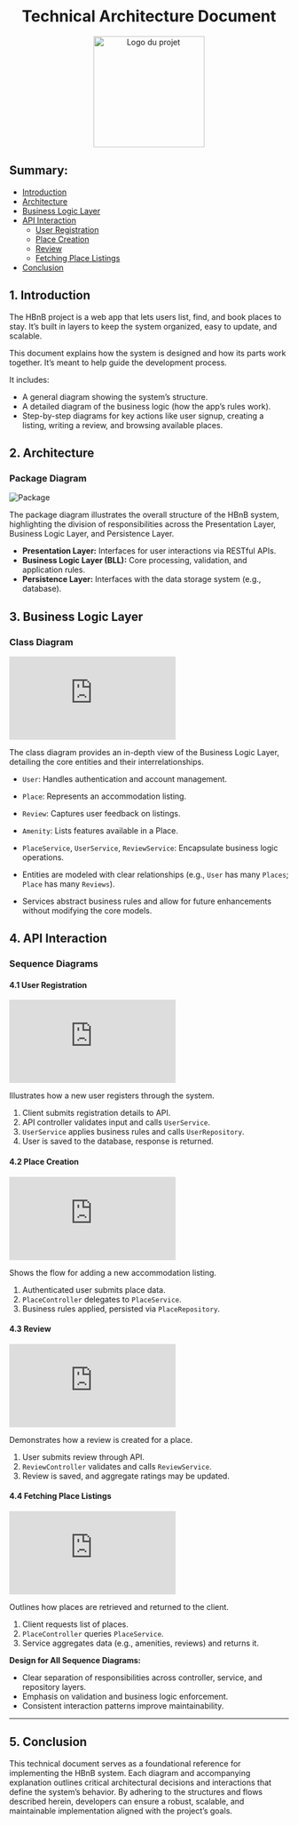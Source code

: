 <h1 align="center">Technical Architecture Document</h1>

<p align="center">
  <img src="https://github.com/lnqbat/holbertonschool-hbnb/blob/main/part1/HBNB.png" alt="Logo du projet" width="200"/>
</p>

## Summary:
- [Introduction](#1-introduction)
- [Architecture](#2-architecture)
- [Business Logic Layer](#3-business-logic-layer)
- [API Interaction](#4-api-interaction)
    - [User Registration](#41-user-registration)
    - [Place Creation](#42-place-creation)
    - [Review](#43-review)
    - [Fetching Place Listings](#44-fetching-place-listings)
- [Conclusion](#5-conclusion)

## 1. Introduction

The HBnB project is a web app that lets users list, find, and book places to stay. It’s built in layers to keep the system organized, easy to update, and scalable.

This document explains how the system is designed and how its parts work together. It’s meant to help guide the development process.

It includes:
- A general diagram showing the system’s structure.
- A detailed diagram of the business logic (how the app’s rules work).
- Step-by-step diagrams for key actions like user signup, creating a listing, writing a review, and browsing available places.

## 2. Architecture

### Package Diagram

![Package](https://github.com/lnqbat/holbertonschool-hbnb/blob/main/part1/HBNB_Package_Diagram.jpg)
  
The package diagram illustrates the overall structure of the HBnB system, highlighting the division of responsibilities across the Presentation Layer, Business Logic Layer, and Persistence Layer.

- **Presentation Layer:** Interfaces for user interactions via RESTful APIs.
- **Business Logic Layer (BLL):** Core processing, validation, and application rules.
- **Persistence Layer:** Interfaces with the data storage system (e.g., database).

## 3. Business Logic Layer

### Class Diagram

![Class](https://github.com/lnqbat/holbertonschool-hbnb/blob/main/part1/Diagram_class.md)

The class diagram provides an in-depth view of the Business Logic Layer, detailing the core entities and their interrelationships.


- `User`: Handles authentication and account management.
- `Place`: Represents an accommodation listing.
- `Review`: Captures user feedback on listings.
- `Amenity`: Lists features available in a Place.
- `PlaceService`, `UserService`, `ReviewService`: Encapsulate business logic operations.


- Entities are modeled with clear relationships (e.g., `User` has many `Places`; `Place` has many `Reviews`).
- Services abstract business rules and allow for future enhancements without modifying the core models.

## 4. API Interaction

### Sequence Diagrams

#### 4.1 User Registration

![User](https://github.com/lnqbat/holbertonschool-hbnb/blob/main/part1/UserRegistration.md)

Illustrates how a new user registers through the system.

1. Client submits registration details to API.
2. API controller validates input and calls `UserService`.
3. `UserService` applies business rules and calls `UserRepository`.
4. User is saved to the database, response is returned.

#### 4.2 Place Creation

![Place](https://github.com/lnqbat/holbertonschool-hbnb/blob/main/part1/%20PlaceCreation.md)

Shows the flow for adding a new accommodation listing.

1. Authenticated user submits place data.
2. `PlaceController` delegates to `PlaceService`.
3. Business rules applied, persisted via `PlaceRepository`.

#### 4.3 Review

![Revew](https://github.com/lnqbat/holbertonschool-hbnb/blob/main/part1/ReviewSubmission.md)

Demonstrates how a review is created for a place.

1. User submits review through API.
2. `ReviewController` validates and calls `ReviewService`.
3. Review is saved, and aggregate ratings may be updated.

#### 4.4 Fetching Place Listings

![Fetching](https://github.com/lnqbat/holbertonschool-hbnb/blob/main/part1/FetchingaListofPlaces.md)

Outlines how places are retrieved and returned to the client.

1. Client requests list of places.
2. `PlaceController` queries `PlaceService`.
3. Service aggregates data (e.g., amenities, reviews) and returns it.

**Design for All Sequence Diagrams:**
- Clear separation of responsibilities across controller, service, and repository layers.
- Emphasis on validation and business logic enforcement.
- Consistent interaction patterns improve maintainability.

---

## 5. Conclusion

This technical document serves as a foundational reference for implementing the HBnB system. Each diagram and accompanying explanation outlines critical architectural decisions and interactions that define the system’s behavior. By adhering to the structures and flows described herein, developers can ensure a robust, scalable, and maintainable implementation aligned with the project’s goals.
